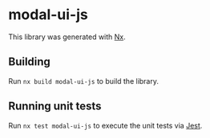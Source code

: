 # modal-ui-js

This library was generated with [Nx](https://nx.dev).

## Building

Run `nx build modal-ui-js` to build the library.

## Running unit tests

Run `nx test modal-ui-js` to execute the unit tests via [Jest](https://jestjs.io).
